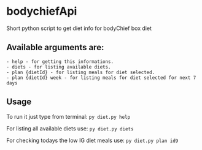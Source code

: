 # bodychiefApi
Short python script to get diet info for bodyChief box diet

## Available arguments are:
    - help - for getting this informations.
    - diets - for listing available diets. 
    - plan {dietId} - for listing meals for diet selected.
    - plan {dietId} week - for listing meals for diet selected for next 7 days

## Usage
To run it just type from terminal:
`py diet.py help`

For listing all available diets use:
`py diet.py diets`

For checking todays the low IG diet meals use:
`py diet.py plan id9`

